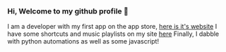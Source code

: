 ### Hi, Welcome to my github profile 👋

I am a developer with my first app on the app store, [here is it's website](https://sites.google.com/view/livre/home)
I have some shortcuts and music playlists on my site [here](https://sites.google.com/view/arnavmotwani/home)
Finally, I dabble with python automations as well as some javascript!
